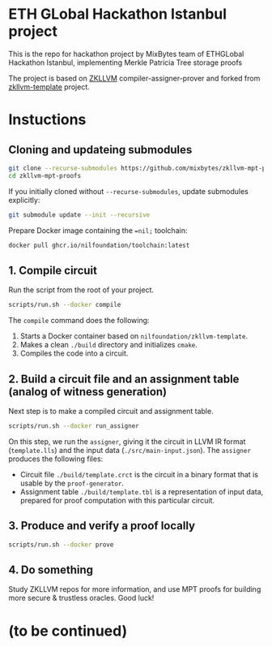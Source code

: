 # ETH GLobal Hackathon Istanbul project

This is the repo for hackathon project by MixBytes team of ETHGLobal Hackathon Istanbul, implementing Merkle Patricia Tree storage proofs

The project is based on [ZKLLVM](https://github.com/NilFoundation/zkLLVM) compiler-assigner-prover and forked from [zkllvm-template](https://github.com/NilFoundation/zkllvm-template) project.


# Instuctions

## Cloning and updateing submodules

```bash
git clone --recurse-submodules https://github.com/mixbytes/zkllvm-mpt-proofs.git
cd zkllvm-mpt-proofs
```

If you initially cloned without `--recurse-submodules`, update submodules explicitly:

```bash
git submodule update --init --recursive
```

Prepare Docker image containing the `=nil;` toolchain:

```bash
docker pull ghcr.io/nilfoundation/toolchain:latest
```

## 1. Compile circuit
Run the script from the root of your project.

```bash
scripts/run.sh --docker compile
```

The `compile` command does the following:

1. Starts a Docker container based on `nilfoundation/zkllvm-template`. 
2. Makes a clean `./build` directory and initializes `cmake`.
3. Compiles the code into a circuit.


## 2. Build a circuit file and an assignment table (analog of witness generation)

Next step is to make a compiled circuit and assignment table.

```bash
scripts/run.sh --docker run_assigner
```

On this step, we run the `assigner`, giving it the circuit in LLVM IR format (`template.lls`)
and the input data (`./src/main-input.json`).
The `assigner` produces the following files:

* Circuit file `./build/template.crct` is the circuit in a binary format that is
  usable by the `proof-generator`.
* Assignment table `./build/template.tbl` is a representation of input data,
  prepared for proof computation with this particular circuit.

## 3. Produce and verify a proof locally

```bash
scripts/run.sh --docker prove
```


## 4. Do something

Study ZKLLVM repos for more information, and use MPT proofs for building more secure & trustless oracles. Good luck!


# (to be continued) 
